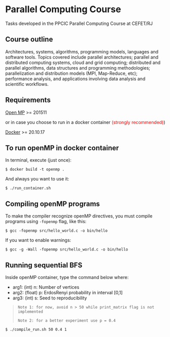 # Parallel Computing Course
Tasks developed in the PPCIC Parallel Computing Course at CEFET/RJ

## Course outline
Architectures, systems, algorithms, programming models, languages and software tools. Topics covered include parallel architectures; parallel and distributed computing systems, cloud and grid computing; distributed and parallel algorithms, data structures and programming methodologies; parallelization and distribution models (MPI, Map-Reduce, etc); performance analysis, and applications involving data analysis and scientific workflows.

## Requirements
[Open MP](https://www.openmp.org/) >= 201511

or in case you choose to run in a docker container <span style="color: red;">(strongly recommended)</span>)

[Docker](https://www.docker.com/) >= 20.10.17

## To run openMP in docker container
In terminal, execute (just once):
```shell
$ docker build -t openmp .
```
And always you want to use it:
```shell
$ ./run_container.sh
```
## Compiling openMP programs
To make the compiler recognize openMP directives, you must compile programs using `-fopenmp` flag, like this:
```shell
$ gcc -fopenmp src/hello_world.c -o bin/hello
```
If you want to enable warnings:
```shell
$ gcc -g -Wall -fopenmp src/hello_world.c -o bin/hello
```
## Running sequential BFS
Inside openMP container, type the command below where:
* arg1: (int) n: Number of vertices
* arg2: (float) p: ErdosRenyi probability in interval [0,1]
* arg3:  (int) s: Seed to reproducibility

> `Note 1: for now, avoid n > 50 while print_matrix flag is not implemented`
>
> `Note 2: for a better experiment use p = 0.4`

```shell
$ ./compile_run.sh 50 0.4 1
```
